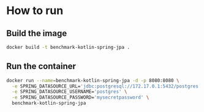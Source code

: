 # How to run

## Build the image

```bash
docker build -t benchmark-kotlin-spring-jpa .
```

## Run the container

```bash
docker run --name=benchmark-kotlin-spring-jpa -d -p 8080:8080 \
  -e SPRING_DATASOURCE_URL='jdbc:postgresql://172.17.0.1:5432/postgres' \
  -e SPRING_DATASOURCE_USERNAME='postgres' \
  -e SPRING_DATASOURCE_PASSWORD='mysecretpassword' \
  benchmark-kotlin-spring-jpa
```
